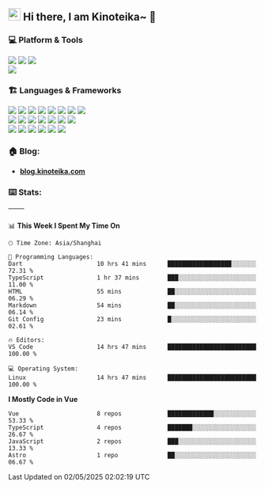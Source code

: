 <h2>
  <img src="https://media.giphy.com/media/hvRJCLFzcasrR4ia7z/giphy.gif" width="25" alt="手势">
  Hi there, I am Kinoteika~ 🌱
</h2>

### 💻 Platform & Tools
[![](https://img.shields.io/badge/OS-Arch%20Linux-33aadd?style=for-the-badge&logo=arch-linux&logoColor=ffffff)](https://www.archlinux.org/)
[![](https://img.shields.io/badge/macOS-Monterey-292e33?style=for-the-badge&logo=apple&logoColor=ffffff)](https://www.apple.com/macos/big-sur/)
[![](https://img.shields.io/badge/Windows-10-4e9eee?style=for-the-badge&logo=windows&logoColor=ffffff)](https://www.microsoft.com/windows/windows-10)   
[![](https://img.shields.io/badge/IDE-Visual%20Studio%20Code-blue?style=for-the-badge&logo=visual-studio-code&logoColor=ffffff)](https://code.visualstudio.com/)

### 🏗️ Languages & Frameworks
[![](https://img.shields.io/badge/-Webpack-8dd6f9?style=for-the-badge&logo=webpack&logoColor=white)](https://webpack.js.org/)
[![](https://img.shields.io/badge/-React-61dafb?style=for-the-badge&logo=react&logoColor=ffffff)](https://reactjs.org/)
[![](https://img.shields.io/badge/-Docker-2496ED?style=for-the-badge&logo=docker&logoColor=ffffff)](https://www.docker.com/)
[![](https://img.shields.io/badge/-Yarn-2c8ebb?style=for-the-badge&logo=yarn&logoColor=ffffff)](https://yarnpkg.com/)
[![](https://img.shields.io/badge/-TypeScript-007acc?style=for-the-badge&logo=typescript&logoColor=white)](https://www.typescriptlang.org/)
[![](https://img.shields.io/badge/-CSS3-1572B6?style=for-the-badge&logo=css3&logoColor=white)](https://www.w3.org/Style/CSS/)
[![](https://img.shields.io/badge/-Less-1d365d?style=for-the-badge&logo=less&logoColor=ffffff)](https://lesscss.org/)
[![](https://img.shields.io/badge/-Next.js-000000?style=for-the-badge&logo=next.js&logoColor=ffffff)](https://nextjs.org/)   
[![](https://img.shields.io/badge/-NPM-cb3837?style=for-the-badge&logo=npm&logoColor=white)](https://npmjs.com/)
[![](https://img.shields.io/badge/-PostCSS-dd3a0a?style=for-the-badge&logo=postcss&logoColor=white)](https://postcss.org/)
[![](https://img.shields.io/badge/-HTML5-E34F26?style=for-the-badge&logo=html5&logoColor=white)](https://html.spec.whatwg.org/)
[![](https://img.shields.io/badge/-Git-f05032?style=for-the-badge&logo=git&logoColor=white)](https://git-scm.com/)
[![](https://img.shields.io/badge/-Stylus-ff6347?style=for-the-badge&logo=stylus&logoColor=ffffff)](https://stylus-lang.com/)
[![](https://img.shields.io/badge/-Serverless-fd5750?style=for-the-badge&logo=serverless&logoColor=ffffff)](https://www.serverless.com/)
[![](https://img.shields.io/badge/-Vite-646CFF?style=for-the-badge&logo=vite&logoColor=ffffff)](https://vitejs.dev/)   
[![](https://img.shields.io/badge/-Linux-fcc624?style=for-the-badge&logo=linux&logoColor=white)](https://www.linuxfoundation.org/)
[![](https://img.shields.io/badge/-JavaScript-f7e018?style=for-the-badge&logo=javascript&logoColor=white)](https://www.ecma-international.org/)
[![](https://img.shields.io/badge/-pnpm-f69220?style=for-the-badge&logo=pnpm&logoColor=ffffff)](https://pnpm.io/)
[![](https://img.shields.io/badge/-Vue.js-4fc08d?style=for-the-badge&logo=vue.js&logoColor=ffffff)](https://vuejs.org/)
[![](https://img.shields.io/badge/-Nginx-269539?style=for-the-badge&logo=nginx&logoColor=ffffff)](https://nginx.org/)
[![](https://img.shields.io/badge/-Node.js-43853d?style=for-the-badge&logo=node.js&logoColor=ffffff)](https://nodejs.org/)

### 🏠 Blog:

- **[blog.kinoteika.com](https://blog.kinoteika.com)**

### ⌨️ Stats:

| <img align="center" src="https://github-readme-stats.vercel.app/api?username=ELUM&show_icons=true&theme=buefy&hide_border=true" alt="" /> | <img align="center" src="https://github-readme-stats.vercel.app/api/top-langs/?username=ELUM&layout=compact&theme=buefy&hide_border=true" alt="" /> |
| ----------------------------------------------------------------------------------------------------------------------------------------------- | --------------------------------------------------------------------------------------------------------------------------------------------------------- |

<!--START_SECTION:waka-->
📊 **This Week I Spent My Time On** 

```text
🕑︎ Time Zone: Asia/Shanghai

💬 Programming Languages: 
Dart                     10 hrs 41 mins      ██████████████████░░░░░░░   72.31 % 
TypeScript               1 hr 37 mins        ███░░░░░░░░░░░░░░░░░░░░░░   11.00 % 
HTML                     55 mins             ██░░░░░░░░░░░░░░░░░░░░░░░   06.29 % 
Markdown                 54 mins             ██░░░░░░░░░░░░░░░░░░░░░░░   06.14 % 
Git Config               23 mins             █░░░░░░░░░░░░░░░░░░░░░░░░   02.61 % 

🔥 Editors: 
VS Code                  14 hrs 47 mins      █████████████████████████   100.00 % 

💻 Operating System: 
Linux                    14 hrs 47 mins      █████████████████████████   100.00 % 
```

**I Mostly Code in Vue** 

```text
Vue                      8 repos             █████████████░░░░░░░░░░░░   53.33 % 
TypeScript               4 repos             ███████░░░░░░░░░░░░░░░░░░   26.67 % 
JavaScript               2 repos             ███░░░░░░░░░░░░░░░░░░░░░░   13.33 % 
Astro                    1 repo              ██░░░░░░░░░░░░░░░░░░░░░░░   06.67 % 
```




 Last Updated on 02/05/2025 02:02:19 UTC
<!--END_SECTION:waka-->
